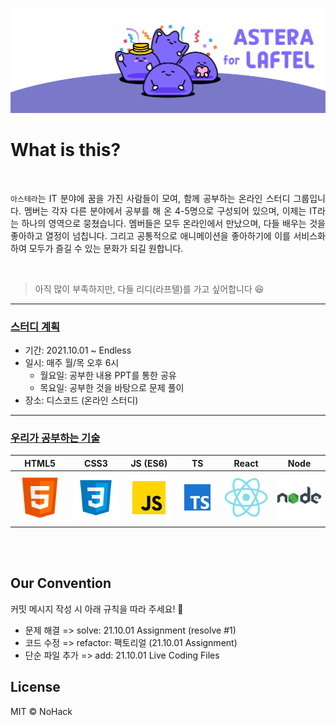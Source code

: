 ![Astera Online Study](./images/intro.jpg)

# What is this?

<br>

<p align="justify">
<code>아스테라</code>는 IT 분야에 꿈을 가진 사람들이 모여, 함께 공부하는 온라인 스터디 그룹입니다. 멤버는 각자 다른 분야에서 공부를 해 온 4-5명으로 구성되어 있으며, 이제는 IT라는 하나의 영역으로 뭉쳤습니다. 멤버들은 모두 온라인에서 만났으며, 다들 배우는 것을 좋아하고 열정이 넘칩니다. 그리고 공통적으로 애니메이션을 좋아하기에 이를 서비스화 하여 모두가 즐길 수 있는 문화가 되길 원합니다.
</p>
<br>

> 아직 많이 부족하지만, 다들 리디(라프텔)를 가고 싶어합니다 😆

---

### [스터디 계획](#)

- 기간: 2021.10.01 ~ Endless
- 일시: 매주 월/목 오후 6시
  - 월요일: 공부한 내용 PPT를 통한 공유
  - 목요일: 공부한 것을 바탕으로 문제 풀이
- 장소: 디스코드 (온라인 스터디)

---

### [우리가 공부하는 기술](#)

|  HTML5  |  CSS3  |   JS (ES6)    |      TS       |  React   |  Node   |
| :-----: | :----: | :-----------: | :-----------: | :------: | :-----: |
| ![html] | ![css] | ![javascript] | ![typescript] | ![react] | ![node] |

<br><br>

## Our Convention

커밋 메시지 작성 시 아래 규칙을 따라 주세요! 👏

- 문제 해결 => solve: 21.10.01 Assignment (resolve #1)
- 코드 수정 => refactor: 팩토리얼 (21.10.01 Assignment)
- 단순 파일 추가 => add: 21.10.01 Live Coding Files

## License

MIT &copy; NoHack

<!-- References -->

[html]: ./images/stacks/html.svg
[css]: ./images/stacks/css.svg
[javascript]: ./images/stacks/javascript.svg
[typescript]: ./images/stacks/typescript.svg
[node]: ./images/stacks/node.svg
[react]: ./images/stacks/react.svg
[react-native]: ./images/stacks/react-native.svg
[nextjs]: ./images/stacks/nextjs.svg
[notion]: ./images/stacks/notion.svg
[figma]: ./images/stacks/figma.svg
